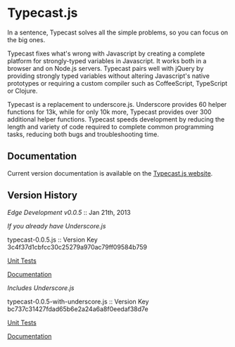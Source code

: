 Typecast.js
===========

In a sentence, Typecast solves all the simple problems, so you can focus on the big ones.

Typecast fixes what's wrong with Javascript by creating a complete platform for strongly-typed variables in Javascript. It works both in a browser and on Node.js servers. Typecast pairs well with jQuery by providing strongly typed variables without altering Javascript's native prototypes or requiring a custom compiler such as CoffeeScript, TypeScript or Clojure. 

Typecast is a replacement to underscore.js. Underscore provides 60 helper functions for 13k, while for only 10k more, Typecast provides over 300 additional helper functions. Typecast speeds development by reducing the length and variety of code required to complete common programming tasks, reducing both bugs and troubleshooting time.

Documentation
-----------

Current version documentation is available on the [Typecast.js website](http://typecastjs.org).

Version History
-----------

*Edge Development v0.0.5* :: Jan 21th, 2013


_If you already have Underscore.js_

typecast-0.0.5.js :: Version Key 3c4f37d1cbfcc30c25279a970ac79ff09584b759

[Unit Tests](http://typecastjs.org/test/3c4f37d1cbfcc30c25279a970ac79ff09584b759)

[Documentation](http://typecastjs.org/docs/build/3c4f37d1cbfcc30c25279a970ac79ff09584b759)



_Includes Underscore.js_

typecast-0.0.5-with-underscore.js :: Version Key bc737c31427fdad65b6e2a24a6a8f0eedaf38d7e

[Unit Tests](http://typecastjs.org/test/bc737c31427fdad65b6e2a24a6a8f0eedaf38d7e)

[Documentation](http://typecastjs.org/docs/build/bc737c31427fdad65b6e2a24a6a8f0eedaf38d7e)


